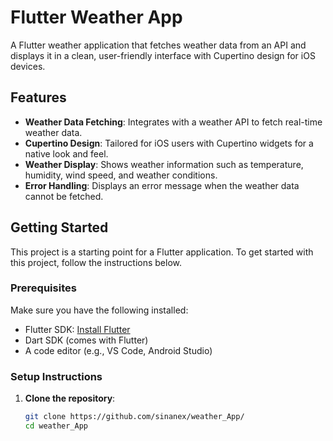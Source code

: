# Flutter Weather App

A Flutter weather application that fetches weather data from an API and displays it in a clean, user-friendly interface with Cupertino design for iOS devices.

## Features
- **Weather Data Fetching**: Integrates with a weather API to fetch real-time weather data.
- **Cupertino Design**: Tailored for iOS users with Cupertino widgets for a native look and feel.
- **Weather Display**: Shows weather information such as temperature, humidity, wind speed, and weather conditions.
- **Error Handling**: Displays an error message when the weather data cannot be fetched.

## Getting Started

This project is a starting point for a Flutter application. To get started with this project, follow the instructions below.

### Prerequisites

Make sure you have the following installed:

- Flutter SDK: [Install Flutter](https://flutter.dev/docs/get-started/install)
- Dart SDK (comes with Flutter)
- A code editor (e.g., VS Code, Android Studio)

### Setup Instructions

1. **Clone the repository**:

   ```bash
   git clone https://github.com/sinanex/weather_App/
   cd weather_App
